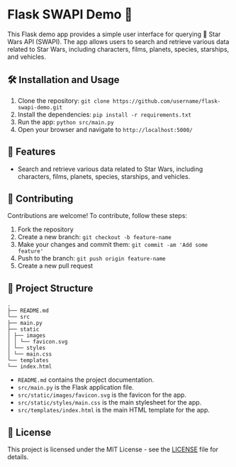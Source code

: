 # Flask SWAPI Demo 🚀

This Flask demo app provides a simple user interface for querying 🌟 Star Wars API (SWAPI). The app allows users to search and retrieve various data related to Star Wars, including characters, films, planets, species, starships, and vehicles.

## 🛠️ Installation and Usage

1. Clone the repository: `git clone https://github.com/username/flask-swapi-demo.git`
2. Install the dependencies: `pip install -r requirements.txt`
3. Run the app: `python src/main.py`
4. Open your browser and navigate to `http://localhost:5000/`

## 🌟 Features

- Search and retrieve various data related to Star Wars, including characters, films, planets, species, starships, and vehicles.

## 🤝 Contributing

Contributions are welcome! To contribute, follow these steps:

1. Fork the repository
2. Create a new branch: `git checkout -b feature-name`
3. Make your changes and commit them: `git commit -am 'Add some feature'`
4. Push to the branch: `git push origin feature-name`
5. Create a new pull request

## 📁 Project Structure
```
.
├── README.md
└── src
├── main.py
├── static
│ ├── images
│ │ └── favicon.svg
│ └── styles
│ └── main.css
└── templates
└── index.html
```


- `README.md` contains the project documentation.
- `src/main.py` is the Flask application file.
- `src/static/images/favicon.svg` is the favicon for the app.
- `src/static/styles/main.css` is the main stylesheet for the app.
- `src/templates/index.html` is the main HTML template for the app.

## 📝 License

This project is licensed under the MIT License - see the [LICENSE](LICENSE) file for details.

